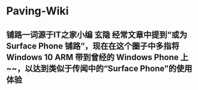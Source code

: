 # Paving-Wiki
## 铺路一词源于IT之家小编 玄隐 经常文章中提到“或为 Surface Phone 铺路”，现在在这个圈子中多指将 Windows 10 ARM 带到曾经的 Windows Phone 上~~，以达到类似于传闻中的“Surface Phone”的使用体验
